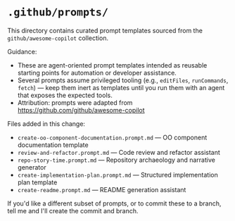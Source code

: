 # `.github/prompts/`

This directory contains curated prompt templates sourced from the `github/awesome-copilot` collection.

Guidance:
- These are agent-oriented prompt templates intended as reusable starting points for automation or developer assistance.
- Several prompts assume privileged tooling (e.g., `editFiles`, `runCommands`, `fetch`) — keep them inert as templates until you run them with an agent that exposes the expected tools.
- Attribution: prompts were adapted from https://github.com/github/awesome-copilot

Files added in this change:
- `create-oo-component-documentation.prompt.md` — OO component documentation template
- `review-and-refactor.prompt.md` — Code review and refactor assistant
- `repo-story-time.prompt.md` — Repository archaeology and narrative generator
- `create-implementation-plan.prompt.md` — Structured implementation plan template
- `create-readme.prompt.md` — README generation assistant

If you'd like a different subset of prompts, or to commit these to a branch, tell me and I'll create the commit and branch.
